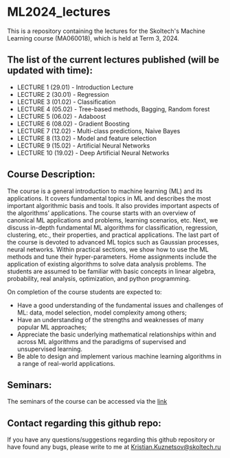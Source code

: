 # ML2024_lectures
This is a repository containing the lectures for the Skoltech's Machine Learning course (MA060018), which is held at Term 3, 2024.

## The list of the current lectures published (will be updated with time):

- LECTURE 1 (29.01) - Introduction Lecture
- LECTURE 2 (30.01) - Regression
- LECTURE 3 (01.02) - Classification
- LECTURE 4 (05.02) - Tree-based methods, Bagging, Random forest
- LECTURE 5 (06.02) - Adaboost
- LECTURE 6 (08.02) - Gradient Boosting
- LECTURE 7 (12.02) - Multi-class predictions, Naive Bayes
- LECTURE 8 (13.02) - Model and feature selection
- LECTURE 9 (15.02) - Artificial Neural Networks
- LECTURE 10 (19.02) - Deep Artificial Neural Networks

## Course Description:

The course is a general introduction to machine learning (ML) and its applications. It covers fundamental topics in ML and describes the most important algorithmic basis and tools. It also provides important aspects of the algorithms’ applications. The course starts with an overview of canonical ML applications and problems, learning scenarios, etc. Next, we discuss in-depth fundamental ML algorithms for classification, regression, clustering, etc., their properties, and practical applications. The last part of the course is devoted to advanced ML topics such as Gaussian processes, neural networks. Within practical sections, we show how to use the ML methods and tune their hyper-parameters. Home assignments include the application of existing algorithms to solve data analysis problems. The students are assumed to be familiar with basic concepts in linear algebra, probability, real analysis, optimization, and python programming.

On completion of the course students are expected to:

- Have a good understanding of the fundamental issues and challenges of ML: data, model selection, model complexity among others;
- Have an understanding of the strengths and weaknesses of many popular ML approaches;
- Appreciate the basic underlying mathematical relationships within and across ML algorithms and the paradigms of supervised and unsupervised learning.
- Be able to design and implement various machine learning algorithms in a range of real-world applications.

## Seminars:

The seminars of the course can be accessed via the [link](https://github.com/adasegroup/ML2024_seminars)

## Contact regarding this github repo:

If you have any questions/suggestions regarding this github repository or have found any bugs, please write to me at Kristian.Kuznetsov@skoltech.ru
